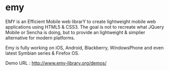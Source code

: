 emy
===

EMY is an Efficient Mobile web librarY to create lightweight mobile web applications using HTML5 & CSS3. 
The goal is not to recreate what JQuery Mobile or Sencha is doing, but to provide an lightweight & simplier alternative for modern platforms. 

Emy is fully working on iOS, Android, Blackberry, WindowsPhone and even latest Symbian series & Firefox OS.

Demo URL : http://www.emy-library.org/demos/
